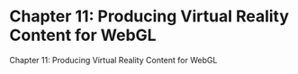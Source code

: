 # Chapter 11: Producing Virtual Reality Content for WebGL
Chapter 11: Producing Virtual Reality Content for WebGL

